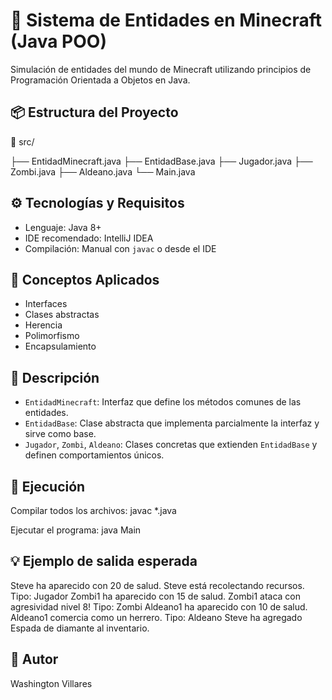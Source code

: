 # 🧱 Sistema de Entidades en Minecraft (Java POO)
Simulación de entidades del mundo de Minecraft utilizando principios de Programación Orientada a Objetos en Java.

## 📦 Estructura del Proyecto

📁 src/

├── EntidadMinecraft.java
├── EntidadBase.java
├── Jugador.java
├── Zombi.java
├── Aldeano.java
└── Main.java

## ⚙️ Tecnologías y Requisitos
- Lenguaje: Java 8+
- IDE recomendado: IntelliJ IDEA
- Compilación: Manual con `javac` o desde el IDE

## 🧠 Conceptos Aplicados
- Interfaces
- Clases abstractas
- Herencia
- Polimorfismo
- Encapsulamiento

## 📄 Descripción
- `EntidadMinecraft`: Interfaz que define los métodos comunes de las entidades.
- `EntidadBase`: Clase abstracta que implementa parcialmente la interfaz y sirve como base.
- `Jugador`, `Zombi`, `Aldeano`: Clases concretas que extienden `EntidadBase` y definen comportamientos únicos.

## 🚀 Ejecución
Compilar todos los archivos:
javac *.java

Ejecutar el programa:
java Main

## 💡 Ejemplo de salida esperada
Steve ha aparecido con 20 de salud.
Steve está recolectando recursos.
Tipo: Jugador
Zombi1 ha aparecido con 15 de salud.
Zombi1 ataca con agresividad nivel 8!
Tipo: Zombi
Aldeano1 ha aparecido con 10 de salud.
Aldeano1 comercia como un herrero.
Tipo: Aldeano
Steve ha agregado Espada de diamante al inventario.

## 👤 Autor
Washington Villares
